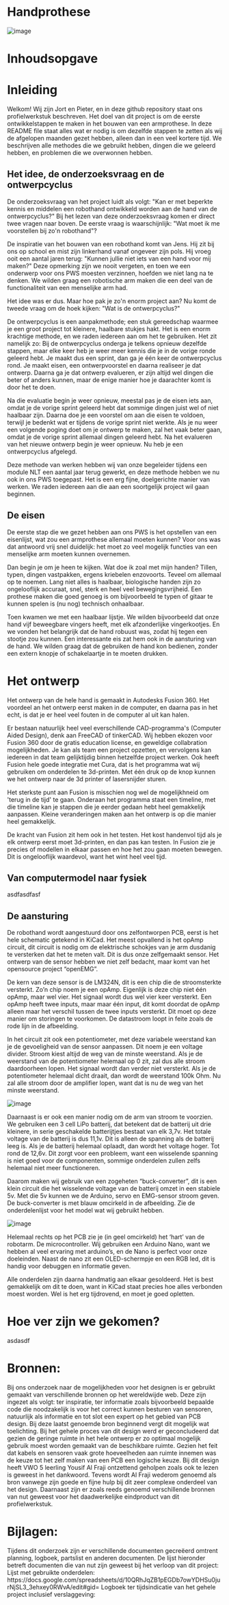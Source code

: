 # Handprothese

![image](https://user-images.githubusercontent.com/47349377/157235040-e2ceb9c2-f949-4b6d-8191-68a79db0d962.png)
  

<h1>Inhoudsopgave</h1>


<h1>Inleiding</h1>

Welkom!
Wij zijn Jort en Pieter, en in deze github repository staat ons profielwerkstuk beschreven. Het doel van dit project is om de eerste ontwikkelstappen te maken in het bouwen van een armprothese.
In deze README file staat alles wat er nodig is om dezelfde stappen te zetten als wij de afgelopen maanden gezet hebben, alleen dan in een veel kortere tijd. We beschrijven alle methodes die we gebruikt hebben, dingen die we geleerd hebben, en problemen die we overwonnen hebben. 

  <h2>Het idee, de onderzoeksvraag en de ontwerpcyclus</h2>
  
De onderzoeksvraag van het project luidt als volgt: "Kan er met beperkte kennis en middelen een robothand ontwikkeld worden aan de hand van de ontwerpcyclus?"
Bij het lezen van deze onderzoeksvraag komen er direct twee vragen naar boven. De eerste vraag is waarschijnlijk: "Wat moet ik me voorstellen bij zo'n robothand"? 

De inspiratie van het bouwen van een robothand komt van Jens. Hij zit bij ons op school en mist zijn linkerhand vanaf ongeveer zijn pols. Hij vroeg ooit een aantal jaren terug: "Kunnen jullie niet iets van een hand voor mij maken?" Deze opmerking zijn we nooit vergeten, en toen we een onderwerp voor ons PWS moesten verzinnen, hoefden we niet lang na te denken. We wilden graag een robotische arm maken die een deel van de functionaliteit van een menselijke arm had. 

Het idee was er dus. Maar hoe pak je zo'n enorm project aan? Nu komt de tweede vraag om de hoek kijken: "Wat is de ontwerpcyclus?"

De ontwerpcyclus is een aanpakmethode; een stuk gereedschap waarmee je een groot project tot kleinere, haalbare stukjes hakt. Het is een enorm krachtige methode, en we raden iedereen aan om het te gebruiken. Het zit namelijk zo: 
Bij de ontwerpcyclus onderga je telkens opnieuw dezelfde stappen, maar elke keer heb je weer meer kennis die je in de vorige ronde geleerd hebt. 
Je maakt dus een sprint, dan ga je één keer de ontwerpcyclus rond. Je maakt eisen, een ontwerpvoorstel en daarna realiseer je dat ontwerp. Daarna ga je dat ontwerp evalueren, er zijn altijd wel dingen die beter of anders kunnen, maar de enige manier hoe je daarachter komt is door het te doen. 

Na die evaluatie begin je weer opnieuw, meestal pas je de eisen iets aan, omdat je de vorige sprint geleerd hebt dat sommige dingen juist wel of niet haalbaar zijn. Daarna doe je een voorstel om aan die eisen te voldoen, terwijl je bedenkt wat er tijdens de vorige sprint niet werkte. Als je nu weer een volgende poging doet om je ontwerp te maken, zal het vaak beter gaan, omdat je de vorige sprint allemaal dingen geleerd hebt. Na het evalueren van het nieuwe ontwerp begin je weer opnieuw. 
Nu heb je een ontwerpcyclus afgelegd.

Deze methode van werken hebben wij van onze begeleider tijdens een module NLT een aantal jaar terug gewerkt, en deze methode hebben we nu ook in ons PWS toegepast. Het is een erg fijne, doelgerichte manier van werken. We raden iedereen aan die aan een soortgelijk project wil gaan beginnen. 


<h2>De eisen</h2>

De eerste stap die we gezet hebben aan ons PWS is het opstellen van een eisenlijst, wat zou een armprothese allemaal moeten kunnen? Voor ons was dat antwoord vrij snel duidelijk: het moet zo veel mogelijk functies van een menselijke arm moeten kunnen overnemen. 

Dan begin je om je heen te kijken. Wat doe ik zoal met mijn handen? Tillen, typen, dingen vastpakken, ergens kriebelen enzovoorts. Teveel om allemaal op te noemen. Lang niet alles is haalbaar, biologische handen zijn zo ongelooflijk accuraat, snel, sterk en heel veel bewegingsvrijheid. Een prothese maken die goed genoeg is om bijvoorbeeld te typen of gitaar te kunnen spelen is (nu nog) technisch onhaalbaar. 

Toen kwamen we met een haalbaar lijstje. We wilden bijvoorbeeld dat onze hand vijf beweegbare vingers heeft, met elk afzonderlijke vingerkootjes. En we vonden het belangrijk dat de hand robuust was, zodat hij tegen een stootje zou kunnen. 
Een interessante eis zat hem ook in de aansturing van de hand. We wilden graag dat de gebruiken de hand kon bedienen, zonder een extern knopje of schakelaartje in te moeten drukken. 

<h1>Het ontwerp</h1>

Het ontwerp van de hele hand is gemaakt in Autodesks Fusion 360. Het voordeel an het ontwerp eerst maken in de computer, en daarna pas in het echt, is dat je er heel veel fouten in de computer al uit kan halen. 

Er bestaan natuurlijk heel veel everschillende CAD-programma's (Computer Aided Design), denk aan FreeCAD of tinkerCAD. Wij hebben ekozen voor Fusion 360 door de gratis education license, en geweldige collabration mogelijkheden. Je kan als team een project opzetten, en vervolgens kan iedereen in dat team gelijktijdig binnen hetzelfde project werken.
Ook heeft Fusion hele goede integratie met Cura, dat is het programma wat wij gebruiken om onderdelen te 3d-printen. Met één druk op de knop kunnen we het ontwerp naar de 3d printer of lasersnijder sturen. 

Het sterkste punt aan Fusion is misschien nog wel de mogelijkhneid om 'terug in de tijd' te gaan. Onderaan het programma staat een timeline, met die timeline kan je stappen die je eerder gedaan hebt heel gemakkelijk aanpassen. Kleine veranderingen maken aan het ontwerp is op die manier heel gemakkelijk. 

De kracht van Fusion zit hem ook in het testen. Het kost handenvol tijd als je elk ontwerp eerst moet 3d-printen, en dan pas kan testen. In Fusion zie je precies of modellen in elkaar passen en hoe het zou gaan moeten bewegen. Dit is ongelooflijk waardevol, want het wint heel veel tijd.  

<h2>Van computermodel naar fysiek</h2>
asdfasdfasf


<h2>De aansturing</h2>
De robothand wordt aangestuurd door ons zelfontworpen PCB, eerst is het hele schematic getekend in KiCad. Het meest opvallend is het opAmp circuit, dit circuit is nodig om de elektrische schokjes van je arm dusdanig te versterken dat het te meten valt. Dit is dus onze zelfgemaakt sensor. Het ontwerp van de sensor hebben we niet zelf bedacht, maar komt van het opensource project “openEMG”.

De kern van deze sensor is de LM324N, dit is een chip die de stroomsterkte versterkt. Zo’n chip noem je een opAmp. Eigenlijk is deze chip niet één opAmp, maar wel vier. Het signaal wordt dus wel vier keer versterkt. Een opAmp heeft twee inputs, maar maar één input, dit komt doordat de opAmp alleen maar het verschil tussen de twee inputs versterkt. Dit moet op deze manier om storingen te voorkomen. De datastroom loopt in feite zoals de rode lijn in de afbeelding.

In het circuit zit ook een potentiometer, met deze variabele weerstand kan je de gevoeligheid van de sensor aanpassen. Dit noem je een voltage divider. Stroom kiest altijd de weg van de minste weerstand. Als je de weerstand van de potentiometer helemaal op 0 zit, zal dus alle stroom daardoorheen lopen. Het signaal wordt dan verder niet versterkt. Als je de potentiometer helemaal dicht draait, dan wordt de weerstand 100k Ohm. Nu zal alle stroom door de amplifier lopen, want dat is nu de weg van het minste weerstand.

 ![image](https://user-images.githubusercontent.com/47349377/157280833-e7294938-d227-4f64-9803-8d3024b0b9f6.png)


Daarnaast is er ook een manier nodig om de arm van stroom te voorzien. We gebruiken een 3 cell LiPo batterij, dat betekent dat de batterij uit drie kleinere, in serie geschakelde batterijtjes bestaat van elk 3,7v. Het totale voltage van de batterij is dus 11,1v. Dit is alleen de spanning als de batterij leeg is. Als je de batterij helemaal oplaadt, dan wordt het voltage hoger. Tot rond de 12,6v. Dit zorgt voor een probleem, want een wisselende spanning is niet goed voor de componenten, sommige onderdelen zullen zelfs helemaal niet meer functioneren.

Daarom maken wij gebruik van een zogeheten “buck-converter”, dit is een klein circuit die het wisselende voltage van de batterij omzet in een stabiele 5v. Met die 5v kunnen we de Arduino, servo en EMG-sensor stroom geven. De buck-converter is met blauw omcirkeld in de afbeelding. Zie de onderdelenlijst voor het model wat wij gebruikt hebben.  

![image](https://user-images.githubusercontent.com/47349377/157282483-e3c9d383-9163-4448-8de7-6935b98fc0ec.png) 
 
Helemaal rechts op het PCB zie je (in geel omcirkeld) het ‘hart’ van de robotarm. De microcontroller. Wij gebruiken een Arduino Nano, want we hebben al veel ervaring met arduino’s, en de Nano is perfect voor onze doeleinden. Naast de nano zit een OLED-schermpje en een RGB led, dit is handig voor debuggen en informatie geven.

 
Alle onderdelen zijn daarna handmatig aan elkaar gesoldeerd. Het is best gemakkelijk om dit te doen, want in KiCad staat precies hoe alles verbonden moest worden. Wel is het erg tijdrovend, en moet je goed opletten.


<h1>Hoe ver zijn we gekomen?</h1>
asdasdf

<h1>Bronnen:</h1>
Bij ons onderzoek naar de mogelijkheden voor het designen is er gebruikt gemaakt van verschillende bronnen op het wereldwijde web. Deze zijn ingezet als volgt: ter inspiratie, ter informatie zoals bijvoorbeeld bepaalde code die noodzakelijk is voor het correct kunnen besturen van sensoren, natuurlijk als informatie en tot slot een expert op het gebied van PCB design. Bij deze laatst genoemde bron beginnend vergt dit mogelijk wat toelichting. Bij het gehele proces van dit design werd er geconcludeerd dat gezien de geringe ruimte in het hele ontwerp er zo optimaal  mogelijk gebruik moest worden gemaakt van de beschikbare ruimte. Gezien het feit dat kabels en sensoren vaak grote hoeveelheden aan ruimte innemen was de keuze tot het zelf maken van een PCB een logische keuze. Bij dit design heeft VWO 5 leerling Yousif Al Fraji ontzettend geholpen zoals ook te lezen is geweest in het dankwoord. Tevens wordt Al Fraji wederom genoemd als bron vanwege zijn goede en fijne hulp bij dit zeer complexe onderdeel van het design. Daarnaast zijn er zoals reeds genoemd verschillende bronnen van nut geweest voor het daadwerkelijke eindproduct van dit profielwerkstuk.

<h1>Bijlagen:</h1>
Tijdens dit onderzoek zijn er verschillende documenten gecreëerd omtrent planning, logboek, partslist en anderen documenten. De lijst hieronder betreft documenten die van nut zijn geweest bij het verloop van dit project: 
Lijst met gebruikte onderdelen:
https://docs.google.com/spreadsheets/d/10QRhJqZB1pEGDb7owYDHSu0jurNjSL3_3ehxey0RWvA/edit#gid= 
Logboek ter tijdsindicatie van het gehele project inclusief verslaggeving:


